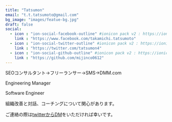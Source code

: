 ```yaml
---
title: "Tatsumon"
email: "t.t.tatsumoto@gmail.com"
bg_image: "images/featue-bg.jpg"
draft: false
social:
  - icon : "ion-social-facebook-outline" #ionicon pack v2 : https://ionicons.com/v2/
    link : "https://www.facebook.com/takamichi.tatsumoto"
  - icon : "ion-social-twitter-outline" #ionicon pack v2 : https://ionicons.com/v2/
    link : "https://twitter.com/tatsumon4"
  - icon : "ion-social-github-outline" #ionicon pack v2 : https://ionicons.com/v2/
    link : "https://github.com/mijinco0612"
---
```


SEOコンサルタント→フリーランサー→SMS→DMM.com 

Engineering Manager

Software Engineer

組織改善と対話、コーチングについて関心があります。

ご連絡の際は[twitterからDM](https://twitter.com/tatsumon4)をいただければ幸いです。
